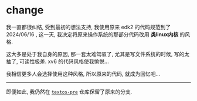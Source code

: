 # change

我一直都很纠结, 受到最初的想法支持, 我使用原来 edk2 的代码规范到了 2024/06/16 , 这一天, 我决定将原来操作系统的那部分代码改用 **类linux内核** 的风格.

这大多是处于我自身的原因, 那一套太难驾驭了, 尤其是写文件系统的时候, 写的太抽了, 可读性极差. xv6 的代码风格使我愉悦...

我相信更多人会选择使用这种风格, 所以原来的代码, 就成为回忆吧...

---

即便如此, 我仍然在 [`textos-pre`](https://github.com/ljQAQ233/textos-pre) 仓库保留了原来的分支.


